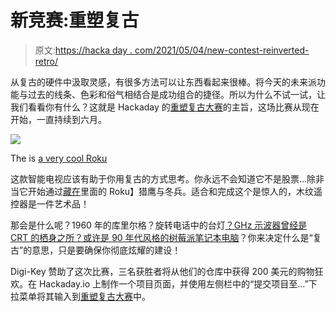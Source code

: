 # 新竞赛:重塑复古

> 原文:[https://hacka day . com/2021/05/04/new-contest-reinverted-retro/](https://hackaday.com/2021/05/04/new-contest-reinvented-retro/)

从复古的硬件中汲取灵感，有很多方法可以让东西看起来很棒。将今天的未来派功能与过去的线条、色彩和俗气相结合是成功组合的捷径。所以为什么不试一试，让我们看看你有什么？这就是 Hackaday 的[重塑复古大赛](https://hackaday.io/contest/179304-reinvented-retro-contest)的主旨，这场比赛从现在开始，一直持续到六月。

[![](../Images/ec8ea6e08c7e81ca57de2324f28f5359.png)](https://hackaday.com/wp-content/uploads/2016/05/rcjfdgh1-e1463000140310.jpg)

The is [a very cool Roku](https://hackaday.com/2016/05/14/custom-case-lends-retro-look-to-smart-tv/)

这款智能电视应该有助于你用复古的方式思考。你永远不会知道它不是股票…除非当它开始通过[藏在](https://hackaday.com/2016/05/14/custom-case-lends-retro-look-to-smart-tv/)里面的 Roku】猎鹰与冬兵。适合和完成这个是惊人的，木纹遥控器是一件艺术品！

那会是什么呢？1960 年的库里尔格？旋转电话中的台灯[？GHz 示波器曾经是 CRT 的栖身之所？或许是 90 年代风格的树莓派笔记本电脑](https://hackaday.com/2021/03/02/the-70s-are-calling-to-shed-some-light/)？你来决定什么是“复古”的意思，只是要确保你彻底炫耀的建设！

Digi-Key 赞助了这次比赛，三名获胜者将从他们的仓库中获得 200 美元的购物狂欢。在 Hackaday.io 上制作一个项目页面，并使用左侧栏中的“提交项目至…”下拉菜单将其输入到[重塑复古大赛](https://hackaday.io/contest/179304-reinvented-retro-contest)中。